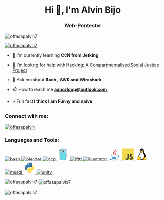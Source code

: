 <h1 align="center">Hi 👋, I'm Alvin Bijo</h1>
<h3 align="center">Web-Pentester</h3>

<p align="left"> <img src="https://komarev.com/ghpvc/?username=offasapalvin7&label=Profile%20views&color=0e75b6&style=flat" alt="offasapalvin7" /> </p>

<p align="left"> <a href="https://github.com/ryo-ma/github-profile-trophy"><img src="https://github-profile-trophy.vercel.app/?username=offasapalvin7" alt="offasapalvin7" /></a> </p>

- 🌱 I’m currently learning **CCN from Jetking**

- 🤝 I’m looking for help with [Hacking: A Compartmentalised Social Justice Project](https://www.researchgate.net/publication/361700871_Hacking_A_Compartmentalised_Social_Justice_Project)

- 💬 Ask me about **Bash , AWS and Wireshark**

- 📫 How to reach me **axnoxloop@outlook.com**

- ⚡ Fun fact **I think I am Funny and naive**

<h3 align="left">Connect with me:</h3>
<p align="left">
<a href="https://instagram.com/offasapalvin" target="blank"><img align="center" src="https://raw.githubusercontent.com/rahuldkjain/github-profile-readme-generator/master/src/images/icons/Social/instagram.svg" alt="offasapalvin" height="30" width="40" /></a>
</p>

<h3 align="left">Languages and Tools:</h3>
<p align="left"> <a href="https://www.gnu.org/software/bash/" target="_blank" rel="noreferrer"> <img src="https://www.vectorlogo.zone/logos/gnu_bash/gnu_bash-icon.svg" alt="bash" width="40" height="40"/> </a> <a href="https://www.blender.org/" target="_blank" rel="noreferrer"> <img src="https://download.blender.org/branding/community/blender_community_badge_white.svg" alt="blender" width="40" height="40"/> </a> <a href="https://cloud.google.com" target="_blank" rel="noreferrer"> <img src="https://www.vectorlogo.zone/logos/google_cloud/google_cloud-icon.svg" alt="gcp" width="40" height="40"/> </a> <a href="https://golang.org" target="_blank" rel="noreferrer"> <img src="https://raw.githubusercontent.com/devicons/devicon/master/icons/go/go-original.svg" alt="go" width="40" height="40"/> </a> <a href="https://ifttt.com/" target="_blank" rel="noreferrer"> <img src="https://www.vectorlogo.zone/logos/ifttt/ifttt-ar21.svg" alt="ifttt" width="40" height="40"/> </a> <a href="https://www.adobe.com/in/products/illustrator.html" target="_blank" rel="noreferrer"> <img src="https://www.vectorlogo.zone/logos/adobe_illustrator/adobe_illustrator-icon.svg" alt="illustrator" width="40" height="40"/> </a> <a href="https://www.java.com" target="_blank" rel="noreferrer"> <img src="https://raw.githubusercontent.com/devicons/devicon/master/icons/java/java-original.svg" alt="java" width="40" height="40"/> </a> <a href="https://developer.mozilla.org/en-US/docs/Web/JavaScript" target="_blank" rel="noreferrer"> <img src="https://raw.githubusercontent.com/devicons/devicon/master/icons/javascript/javascript-original.svg" alt="javascript" width="40" height="40"/> </a> <a href="https://www.linux.org/" target="_blank" rel="noreferrer"> <img src="https://raw.githubusercontent.com/devicons/devicon/master/icons/linux/linux-original.svg" alt="linux" width="40" height="40"/> </a> <a href="https://www.microsoft.com/en-us/sql-server" target="_blank" rel="noreferrer"> <img src="https://www.svgrepo.com/show/303229/microsoft-sql-server-logo.svg" alt="mssql" width="40" height="40"/> </a> <a href="https://www.python.org" target="_blank" rel="noreferrer"> <img src="https://raw.githubusercontent.com/devicons/devicon/master/icons/python/python-original.svg" alt="python" width="40" height="40"/> </a> <a href="https://unity.com/" target="_blank" rel="noreferrer"> <img src="https://www.vectorlogo.zone/logos/unity3d/unity3d-icon.svg" alt="unity" width="40" height="40"/> </a> </p>

<p><img align="left" src="https://github-readme-stats.vercel.app/api/top-langs?username=offasapalvin7&show_icons=true&locale=en&layout=compact" alt="offasapalvin7" /></p>

<p>&nbsp;<img align="center" src="https://github-readme-stats.vercel.app/api?username=offasapalvin7&show_icons=true&locale=en" alt="offasapalvin7" /></p>

<p><img align="center" src="https://github-readme-streak-stats.herokuapp.com/?user=offasapalvin7&" alt="offasapalvin7" /></p>
